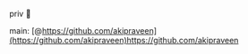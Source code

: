 priv 🤪

main: [@https://github.com/akipraveen](https://github.com/akipraveen)https://github.com/akipraveen
